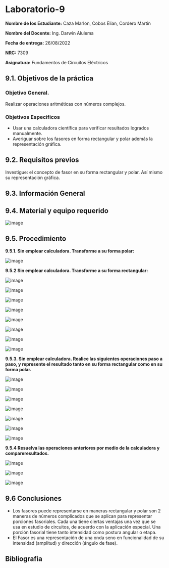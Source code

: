 # Laboratorio-9
**Nombre de los Estudiante:** Caza Marlon, Cobos Elian, Cordero Martin

**Nombre del Docente:** Ing. Darwin Alulema

**Fecha de entrega:** 26/08/2022

**NRC:** 7309

**Asignatura:** Fundamentos de Circuitos Eléctricos

## **9.1. Objetivos de la práctica**

### **Objetivo General.**

Realizar operaciones aritméticas con números complejos.

### **Objetivos Especificos** 

* Usar una calculadora científica para verificar resultados logrados manualmente. 
* Averiguar sobre los fasores en forma rectangular y polar además la representación gráfica. 

## **9.2. Requisitos previos**

Investigue: el concepto de fasor en su forma rectangular y polar. Así mismo su representación gráfica.

## **9.3. Información General**

## **9.4. Material y equipo requerido**

![image](https://user-images.githubusercontent.com/105742149/186809074-fec58cfb-995b-4ac6-b687-e4e39af6019a.png)

## **9.5. Procedimiento**

**9.5.1. Sin emplear calculadora. Transforme a su forma polar:**

![image](https://user-images.githubusercontent.com/105742149/186947398-31cb5261-44c5-4c45-a611-41fdc5ba48ce.png)

**9.5.2 Sin emplear calculadora. Transforme a su forma rectangular:**

![image](https://user-images.githubusercontent.com/105742149/186809500-9482ecb8-dc7b-409c-a716-ffce92c442eb.png)

![image](https://user-images.githubusercontent.com/105742149/186825878-76022987-3f63-40e5-bba4-a932da155443.png)

![image](https://user-images.githubusercontent.com/105742149/186809526-179ee028-41ed-414f-8d7b-56741c65d2d4.png)

![image](https://user-images.githubusercontent.com/105742149/186825899-f34770a2-70c7-4e71-8a77-cefc3372647e.png)

![image](https://user-images.githubusercontent.com/105742149/186809541-b895f35e-ec41-4435-aa00-58b31f0d1fb5.png)

![image](https://user-images.githubusercontent.com/105742149/186825919-57b012fe-8284-41e3-a307-924e3a62c6c6.png)

![image](https://user-images.githubusercontent.com/105742149/186809561-52f5628d-97a1-4bb9-b50d-1828dcdc6c00.png)

![image](https://user-images.githubusercontent.com/105742149/186825946-1fd395fd-ea33-421d-af3e-00548102c062.png)

**9.5.3. Sin emplear calculadora. Realice las siguientes operaciones paso a paso, y represente el resultado tanto en su forma rectangular como en su forma polar.**

![image](https://user-images.githubusercontent.com/105742149/186809589-1ba19298-b0c4-4110-b94f-85fa2205f907.png)

![image](https://user-images.githubusercontent.com/105742149/186947444-9fbab881-da9c-4327-9235-1682e7b6ea7b.png)

![image](https://user-images.githubusercontent.com/105742149/186809615-4ac5d619-ecc4-4948-859c-ff8c2307173e.png)

![image](https://user-images.githubusercontent.com/105742149/186831884-4864e5b7-ab7d-4c9b-b3ac-c70f703e8625.png)

![image](https://user-images.githubusercontent.com/105742149/186809632-62614c67-13e0-4439-ae67-4953477f546e.png)

![image](https://user-images.githubusercontent.com/105742149/186946725-b425396e-c1df-4b91-892d-a0c8b6208877.png)

![image](https://user-images.githubusercontent.com/105742149/186946749-f68bf77d-d181-4d82-bb08-97436c4bfb5f.png)

**9.5.4 Resuelva las operaciones anteriores por medio de la calculadora y compareresultados.**

![image](https://user-images.githubusercontent.com/105742149/186949326-1be81c21-b834-415f-9680-89cddcdf0380.png)

![image](https://user-images.githubusercontent.com/105742149/186949364-fdf4cbf3-eeea-44d7-b8d2-79468ae3542d.png)

![image](https://user-images.githubusercontent.com/105742149/186949395-fbd629f1-afb1-4b5f-abea-3a5677568c38.png)

## **9.6 Conclusiones**

* Los fasores puede representarse en maneras rectangular y polar son 2 maneras de números complicados que se aplican para representar porciones fasoriales. Cada una tiene ciertas ventajas una vez que se usa en estudio de circuitos, de acuerdo con la aplicación especial. Una porción fasorial tiene tanto intensidad como postura angular o etapa. 
* El Fasor es una representación de una onda seno en funcionalidad de su intensidad (amplitud) y dirección (ángulo de fase). 

## **Bibliografia**
